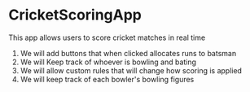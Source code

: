 # CricketScoringApp

This app allows users to score cricket matches in real time

1) We will add buttons that when clicked allocates runs to batsman
2) We will Keep track of whoever is bowling and bating
3) We will allow custom rules that will change how scoring is applied
4) We will keep track of each bowler's bowling figures
